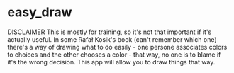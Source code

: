 # easy_draw
DISCLAIMER This is mostly for training, so it's not that important if it's actually useful.
In some Rafał Kosik's book (can't remember which one) there's a way of drawing what to do easily - one persone associates colors to
choices and the other chooses a color - that way, no one is to blame if it's the wrong decision.
This app will allow you to draw things that way.
